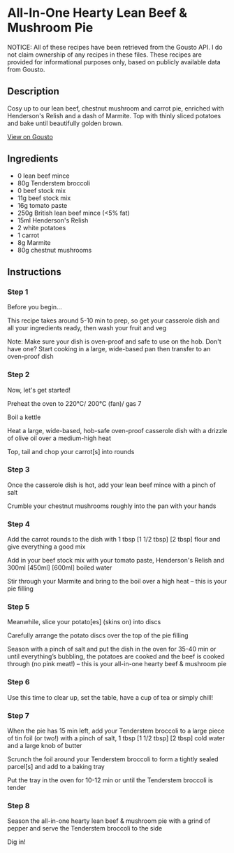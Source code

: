 # All-In-One Hearty Lean Beef & Mushroom Pie

NOTICE: All of these recipes have been retrieved from the Gousto API. I do not claim ownership of any recipes in these files. These recipes are provided for informational purposes only, based on publicly available data from Gousto.

## Description

Cosy up to our lean beef, chestnut mushroom and carrot pie, enriched with Henderson's Relish and a dash of Marmite. Top with thinly sliced potatoes and bake until beautifully golden brown. 

[View on Gousto](https://www.gousto.co.uk/recipes/cookbook/all-in-one-hearty-lean-beef-mushroom-pie-with-dressed-salad)

## Ingredients

- 0 lean beef mince
- 80g Tenderstem broccoli
- 0 beef stock mix
- 11g beef stock mix
- 16g tomato paste
- 250g British lean beef mince (<5% fat)
- 15ml Henderson's Relish
- 2 white potatoes
- 1 carrot
- 8g Marmite
- 80g chestnut mushrooms

## Instructions


### Step 1

Before you begin...

This recipe takes around 5-10 min to prep, so get your casserole dish and all your ingredients ready, then wash your fruit and veg

Note: Make sure your dish is oven-proof and safe to use on the hob. Don't have one? Start cooking in a large, wide-based pan then transfer to an oven-proof dish


### Step 2

Now, let's get started!

Preheat the oven to 220°C/ 200°C (fan)/ gas 7

Boil a kettle

Heat a large, wide-based, hob-safe oven-proof casserole dish with a drizzle of olive oil over a medium-high heat

Top, tail and chop your carrot[s] into rounds


### Step 3

Once the casserole dish is hot, add your lean beef mince with a pinch of salt

Crumble your chestnut mushrooms roughly into the pan with your hands


### Step 4

Add the carrot rounds to the dish with 1 tbsp <span class="text-purple">[1 1/2 tbsp]</span><span class="text-danger"> [2 tbsp]</span> flour and give everything a good mix

Add in your beef stock mix with your tomato paste, Henderson's Relish and 300ml <span class="text-purple">[450ml]</span> <span class="text-danger">[600ml] </span>boiled water

Stir through your Marmite and bring to the boil over a high heat – this is your pie filling


### Step 5

Meanwhile, slice your potato[es] (skins on) into discs

Carefully arrange the potato discs over the top of the pie filling

Season with a pinch of salt and put the dish in the oven for 35-40 min or until everything’s bubbling, the potatoes are cooked and the beef is cooked through (no pink meat!) – this is your all-in-one hearty beef & mushroom pie


### Step 6

Use this time to clear up, set the table, have a cup of tea or simply chill!


### Step 7

When the pie has 15 min left, add your Tenderstem broccoli to a large piece of tin foil (or two!) with a pinch of salt, 1 tbsp <span class="text-purple">[1 1/2 tbsp]</span> <span class="text-danger">[2 tbsp] </span>cold water and a large knob of butter

Scrunch the foil around your Tenderstem broccoli to form a tightly sealed parcel[s] and add to a baking tray

Put the tray in the oven for 10-12 min or until the Tenderstem broccoli is tender

### Step 8

Season the all-in-one hearty lean beef & mushroom pie with a grind of pepper and serve the Tenderstem broccoli to the side

Dig in!

